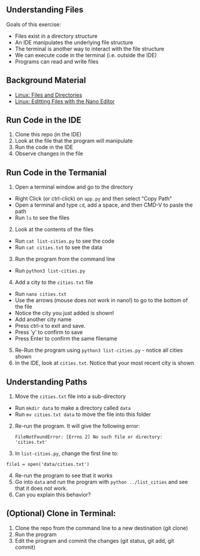 
## Understanding Files

Goals of this exercise:

* Files exist in a directory structure
* An IDE manipulates the underlying file structure
* The terminal is another way to interact with the file structure
* We can execute code in the terminal (i.e. outside the IDE)
* Programs can read and write files

## Background Material

* [Linux: Files and Directories](https://learning.oreilly.com/scenarios/linux-files-and/9781098126292/)
* [Linux: Editting Files with the Nano Editor](https://learning.oreilly.com/scenarios/linux-editing-files/9781098126322/)

## Run Code in the IDE

1. Clone this repo (in the IDE)
2. Look at the file that the program will manipulate
3. Run the code in the IDE
4. Observe changes in the file

## Run Code in the Termanial

1. Open a terminal window and go to the directory 
  * Right Click (or ctrl-click) on `app.py` and then select "Copy Path"
  * Open a terminal and type `cd`, add a space, and then CMD-V to paste the path
  * Run `ls` to see the files
2. Look at the contents of the files
  * Run `cat list-cities.py` to see the code
  * Run `cat cities.txt` to see the data
3. Run the program from the command line
  * Run `python3 list-cities.py` 
4. Add a city to the `cities.txt` file
  * Run `nano cities.txt`
  * Use the arrows (mouse does not work in nano!) to go to the bottom of the file
  * Notice the city you just added is shown!
  * Add another city name
  * Press ctrl-x to exit and save.
  * Press 'y' to confirm to save
  * Press Enter to confirm the same filename
5. Re-Run the program using `python3 list-cities.py` - notice all cities 
shown
6. In the IDE, look at `cities.txt`.  Notice that your most recent city is 
shown

## Understanding Paths

1. Move the `cities.txt` file into a sub-directory
  * Run `mkdir data` to make a directory called `data`
  * Run `mv cities.txt data` to move the file into this folder
2. Re-run the program.  It will give the following error:

   ```
   FileNotFoundError: [Errno 2] No such file or directory: 'cities.txt'
   ```
3. In `list-cities.py`, change the first line to:

  ```
  file1 = open('data/cities.txt')
  ```

4. Re-run the program to see that it works
5. Go into `data` and run the program with `python ../list_cities` and see that it does not work.
6. Can you explain this behavior?

## (Optional) Clone in Terminal:

1. Clone the repo from the command line to a new destination (git clone)
2. Run the program
3. Edit the program and commit the changes (git status, git add, git 
commit)

